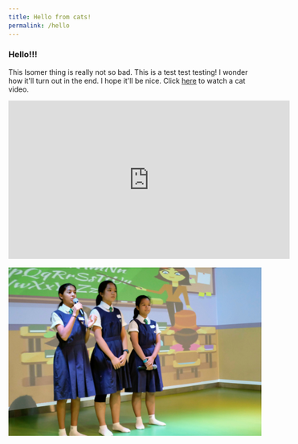 ```yaml
---
title: Hello from cats!
permalink: /hello
---
```


### **Hello!!!**

This Isomer thing is really not so bad. This is a test test testing! I wonder how it'll turn out in the end. I hope it'll be nice. Click [here](https://www.youtube.com/watch?v=kqQ166Ceb54) to watch a cat video.



<iframe width="560" height="315" src="https://www.youtube.com/embed/kqQ166Ceb54" frameborder="0" allow="accelerometer; autoplay; encrypted-media; gyroscope; picture-in-picture" allowfullscreen></iframe>

![Team from Raffles Girls School (Secondary)](images\photo-gallery\DSCF5614.jpg)